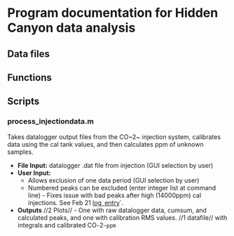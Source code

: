 # Program documentation for Hidden Canyon data analysis

## Data files

## Functions

## Scripts

### process\_injectiondata.m

Takes datalogger output files from the CO~2~ injection system,
calibrates data using the cal tank values, and then calculates ppm of
unknown samples.

* **File Input:** datalogger .dat file from injection (GUI selection by user)
* **User Input:** 
  * Allows exclusion of one data period (GUI selection by user)
  * Numbered peaks can be excluded (enter integer list at command line) - Fixes issue with bad peaks after high (14000ppm) cal injections. See Feb 21 [log`
`entry](hiddencanyon:analysislog_1)`.
* **Outputs** //2 Plots// - One with raw datalogger data, cumsum, and calculated peaks, and one with calibration RMS values. //1 datafile// with integrals and calibrated CO`~`2`~ppm`
